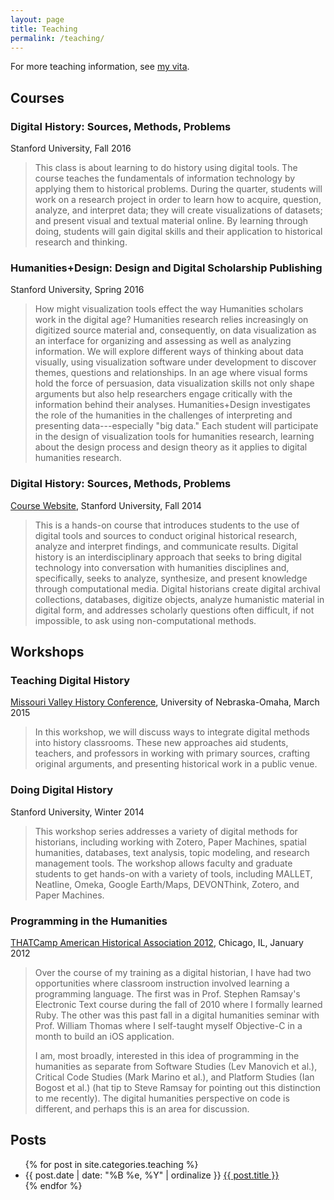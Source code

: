 ```yaml
---
layout: page
title: Teaching
permalink: /teaching/
---
```


For more teaching information, see <a href="{{ site.owner.vita }}">my vita</a>.

## Courses

### Digital History: Sources, Methods, Problems

Stanford University, Fall 2016

> This class is about learning to do history using digital tools. The course
> teaches the fundamentals of information technology by applying them to
> historical problems. During the quarter, students will work on a research
> project in order to learn how to acquire, question, analyze, and interpret
> data; they will create visualizations of datasets; and present visual and
> textual material online. By learning through doing, students will gain
> digital skills and their application to historical research and thinking.

### Humanities+Design: Design and Digital Scholarship Publishing

Stanford University, Spring 2016

> How might visualization tools effect the way Humanities scholars work in the
> digital age? Humanities research relies increasingly on digitized source
> material and, consequently, on data visualization as an interface for
> organizing and assessing as well as analyzing information. We will explore
> different ways of thinking about data visually, using visualization software
> under development to discover themes, questions and relationships. In an age
> where visual forms hold the force of persuasion, data visualization skills
> not only shape arguments but also help researchers engage critically with the
> information behind their analyses. Humanities+Design investigates the role of
> the humanities in the challenges of interpreting and presenting
> data---especially "big data." Each student will participate in the design of
> visualization tools for humanities research, learning about the design
> process and design theory as it applies to digital humanities research.  

### Digital History: Sources, Methods, Problems

[Course Website](/teaching/hist205f.2014/), Stanford University, Fall 2014

> This is a hands-on course that introduces students to the use of digital
> tools and sources to conduct original historical research, analyze and
> interpret findings, and communicate results. Digital history is an
> interdisciplinary approach that seeks to bring digital technology into
> conversation with humanities disciplines and, specifically, seeks to analyze,
> synthesize, and present knowledge through computational media. Digital
> historians create digital archival collections, databases, digitize objects,
> analyze humanistic material in digital form, and addresses scholarly
> questions often difficult, if not impossible, to ask using non-computational
> methods.

## Workshops

### Teaching Digital History

[Missouri Valley History Conference](https://docs.google.com/document/d/11Efu9HDXd2ASVCDIGUtJxQE-JOlOCSw1G5V26TTOuNU/edit?usp=sharing), University of Nebraska-Omaha, March 2015

> In this workshop, we will discuss ways to integrate digital methods into
> history classrooms. These new approaches aid students, teachers, and
> professors in working with primary sources, crafting original arguments, and
> presenting historical work in a public venue.

### Doing Digital History

Stanford University, Winter 2014

> This workshop series addresses a variety of digital methods for historians,
> including working with Zotero, Paper Machines, spatial humanities,
> databases, text analysis, topic modeling, and research management tools. The
> workshop allows faculty and graduate students to get hands-on with a variety
> of tools, including MALLET, Neatline, Omeka, Google Earth/Maps, DEVONThink,
> Zotero, and Paper Machines.

### Programming in the Humanities

[THATCamp American Historical Association
2012](http://aha2012.thatcamp.org/01/04/session-proposal-programming-in-the-humanities/), Chicago, IL, January 2012

> Over the course of my training as a digital historian, I have had two
> opportunities where classroom instruction involved learning a programming
> language. The first was in Prof. Stephen Ramsay's Electronic Text course
> during the fall of 2010 where I formally learned Ruby. The other was this
> past fall in a digital humanities seminar with Prof. William Thomas where I
> self-taught myself Objective-C in a month to build an iOS application.
>
> I am, most broadly, interested in this idea of programming in the humanities
> as separate from Software Studies (Lev Manovich et al.), Critical Code
> Studies (Mark Marino et al.), and Platform Studies (Ian Bogost et al.) (hat
> tip to Steve Ramsay for pointing out this distinction to me recently). The
> digital humanities perspective on code is different, and perhaps this is an
> area for discussion.

## Posts

<ul class="listing">
{% for post in site.categories.teaching %}
    <li>
        <span>{{ post.date | date: "%B %e, %Y" | ordinalize  }}</span>
        <a href="{{ post.url }}">{{ post.title }}</a>
    </li>
{% endfor %}
</ul>

